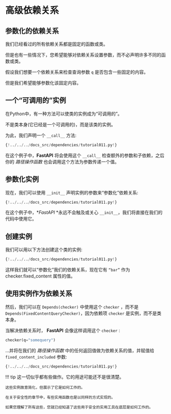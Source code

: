 # 高级依赖关系

## 参数化的依赖关系

我们已经看过的所有依赖关系都是固定的函数或类。

但是也有一些情况下，您希望能够对依赖关系设置参数，而不必声明许多不同的函数或类。

假设我们想要一个依赖关系来检查查询参数 `q` 是否包含一些固定的内容。

但是我们希望能够参数化该固定内容。

## 一个“可调用的”实例

在Python中，有一种方法可以使类的实例成为“可调用的”。

不是类本身(它已经是一个可调用的)，而是该类的实例。

为此，我们声明一个 `__call__` 方法:

```Python hl_lines="10"
{!../../../docs_src/dependencies/tutorial011.py!}
```

在这个例子中，**FastAPI** 将会使用这个 `__call__` 检查额外的参数和子依赖，之后你的 *路径操作函数* 也会调用这个方法为参数传递一个值。

## 参数化实例

现在，我们可以使用 `__init__` 声明实例的参数来“参数化”依赖关系:

```Python hl_lines="7"
{!../../../docs_src/dependencies/tutorial011.py!}
```

在这个例子中，**FastAPI* *永远不会触及或关心 `__init__`，我们将直接在我们的代码中使用它。

## 创建实例

我们可以用以下方法创建这个类的实例:

```Python hl_lines="16"
{!../../../docs_src/dependencies/tutorial011.py!}
```

这样我们就可以“参数化”我们的依赖关系，现在它有 `“bar”` 作为checker.fixed_content 属性的值。

## 使用实例作为依赖关系

然后，我们可以在 `Depends(checker)` 中使用这个 `checker` ，而不是 `Depends(FixedContentQueryChecker)`，因为依赖项 `checker` 是实例，而不是类本身。

当解决依赖关系时， **FastAPI** 会像这样调用这个 `checker` :

```Python
checker(q="somequery")
```

...并将在我们的 *路径操作函数* 中的任何返回值做为依赖关系的值，并赋值给 `fixed_content_included` 参数:

```Python hl_lines="20"
{!../../../docs_src/dependencies/tutorial011.py!}
```

!!! tip
    这一切似乎都有些做作。它的用途可能还不是很清楚。

    这些实例故意简化，但展示了它是如何工作的。

    在关于安全性的章节中，有些实用函数也是以同样的方式实现的。

    如果您理解了所有这些，您就已经知道了这些用于安全的实用工具在底层是如何工作的。
